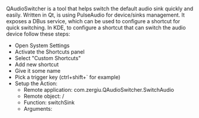 QAudioSwitcher is a tool that helps switch the default audio sink quickly and easily. Written in Qt, is using PulseAudio for device/sinks management. 
It exposes a DBus service, which can be used to configure a shortcut for quick switching. 
In KDE, to configure a shortcut that can switch the audio device follow these steps:

- Open System Settings
- Activate the Shortcuts panel
- Select "Custom Shortcuts"
- Add new shortcut
- Give it some name
- Pick a trigger key (ctrl+shift+` for example)
- Setup the Action:
	- Remote application: com.zergiu.QAudioSwitcher.SwitchAudio
	- Remote object: /
	- Function: switchSink
	- Arguments: 

